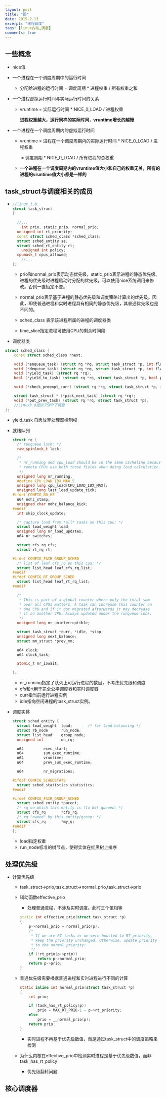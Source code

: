 ```yaml
---
layout: post
title: "图"
date: 2019-2-13
excerpt: "线程调度"
tags: [linux内核,调度]
comments: true
---
```


## 一些概念

- nice值

- 一个进程在一个调度周期中的运行时间

  - 分配给进程的运行时间 = 调度周期 * 进程权重  / 所有权重之和

- 一个进程虚拟运行时间与实际运行时间的关系

  - vruntime = 实际运行时间 * NICE_0_LOAD / 进程权重

    **进程权重越大，运行同样的实际时间，vruntime增长的越慢**

- 一个进程在一个调度周期内的虚拟运行时间

  - vruntime = 进程在一个调度周期内的实际运行时间 * NICE_0_LOAD / 进程权重

    ​		 = 调度周期 * NICE_0_LOAD / 所有进程的总权重

  - **一个进程在一个调度周期内的vruntime值大小和自己的权重无关，所有的进程的vruntime值大小都是一样的**

##  task_struct与调度相关的成员

- ```c++
  //linux_3.8
  struct task_struct
  {
      
   	//...
      int prio, static_prio, normal_prio;
  	unsigned int rt_priority;
  	const struct sched_class *sched_class;
  	struct sched_entity se;
  	struct sched_rt_entity rt;
      unsigned int policy;
  	cpumask_t cpus_allowed;
      //...
  };
  ```

  - prio和normal_prio表示动态优先级，static_prio表示进程的静态优先级。进程的优先级时进程启动时分配的优先级，可以使用nice系统调用来修改。否则一直恒定不变。

  - normal_prio表示基于进程的静态优先级和调度策略计算出的优先级。因此，即使普通进程和实时进程具有相同的静态优先级，其普通优先级也是不同的。
  - sched_class 表示该进程所属的进程的调度器类

  - time_slice指定进程可使用CPU的剩余时间段

- 调度器类

```c++
struct sched_class {
	const struct sched_class *next;

	void (*enqueue_task) (struct rq *rq, struct task_struct *p, int flags);
	void (*dequeue_task) (struct rq *rq, struct task_struct *p, int flags);
	void (*yield_task) (struct rq *rq);
	bool (*yield_to_task) (struct rq *rq, struct task_struct *p, bool preempt);

	void (*check_preempt_curr) (struct rq *rq, struct task_struct *p, int flags);

	struct task_struct * (*pick_next_task) (struct rq *rq);
	void (*put_prev_task) (struct rq *rq, struct task_struct *p);
    //Linux3.8提供了SMP下调度
};
```

- yield_task 自愿放弃处理器控制权

- 就绪队列

  ```c++
  struct rq {
  	/* runqueue lock: */
  	raw_spinlock_t lock;
  
  	/*
  	 * nr_running and cpu_load should be in the same cacheline because
  	 * remote CPUs use both these fields when doing load calculation.
  	 */
  	unsigned long nr_running;
  	#define CPU_LOAD_IDX_MAX 5
  	unsigned long cpu_load[CPU_LOAD_IDX_MAX];
  	unsigned long last_load_update_tick;
  #ifdef CONFIG_NO_HZ
  	u64 nohz_stamp;
  	unsigned char nohz_balance_kick;
  #endif
  	int skip_clock_update;
  
  	/* capture load from *all* tasks on this cpu: */
  	struct load_weight load;
  	unsigned long nr_load_updates;
  	u64 nr_switches;
  
  	struct cfs_rq cfs;
  	struct rt_rq rt;
  
  #ifdef CONFIG_FAIR_GROUP_SCHED
  	/* list of leaf cfs_rq on this cpu: */
  	struct list_head leaf_cfs_rq_list;
  #endif
  #ifdef CONFIG_RT_GROUP_SCHED
  	struct list_head leaf_rt_rq_list;
  #endif
  
  	/*
  	 * This is part of a global counter where only the total sum
  	 * over all CPUs matters. A task can increase this counter on
  	 * one CPU and if it got migrated afterwards it may decrease
  	 * it on another CPU. Always updated under the runqueue lock:
  	 */
  	unsigned long nr_uninterruptible;
  
  	struct task_struct *curr, *idle, *stop;
  	unsigned long next_balance;
  	struct mm_struct *prev_mm;
  
  	u64 clock;
  	u64 clock_task;
  
  	atomic_t nr_iowait;
  
  };
  
  ```

  - nr_running指定了队列上可运行进程的数目，不考虑优先级和调度
  - cfs和rt用于完全公平调度器和实时调度器
  - curr指当前运行进程实例
  - idle指向空闲进程的task_struct实例。

- 调度实体

  ```c
  struct sched_entity {
  	struct load_weight	load;		/* for load-balancing */
  	struct rb_node		run_node;
  	struct list_head	group_node;
  	unsigned int		on_rq;
  
  	u64			exec_start;
  	u64			sum_exec_runtime;
  	u64			vruntime;
  	u64			prev_sum_exec_runtime;
  
  	u64			nr_migrations;
  
  #ifdef CONFIG_SCHEDSTATS
  	struct sched_statistics statistics;
  #endif
  
  #ifdef CONFIG_FAIR_GROUP_SCHED
  	struct sched_entity	*parent;
  	/* rq on which this entity is (to be) queued: */
  	struct cfs_rq		*cfs_rq;
  	/* rq "owned" by this entity/group: */
  	struct cfs_rq		*my_q;
  #endif
  };
  
  ```

  - load指定权重
  - run_node标准的树节点，使得实体在红黑树上排序

## 处理优先级

- 计算优先级

  - task_struct->prio,task_struct->normal_prio,task_struct->prio

  - 辅助函数effective_prio

    - 处理普通进程，不涉及实时调度。此时三个值相等

    ```c++
    static int effective_prio(struct task_struct *p)
    {
    	p->normal_prio = normal_prio(p);
    	/*
    	 * If we are RT tasks or we were boosted to RT priority,
    	 * keep the priority unchanged. Otherwise, update priority
    	 * to the normal priority:
    	 */
    	if (!rt_prio(p->prio))
    		return p->normal_prio;
    	return p->prio;
    }
    ```

  - 普通优先级需要根据普通进程和实时进程进行不同的计算

    ```c
    static inline int normal_prio(struct task_struct *p)
    {
    	int prio;
    
    	if (task_has_rt_policy(p))
    		prio = MAX_RT_PRIO-1 - p->rt_priority;
    	else
    		prio = __normal_prio(p);
    	return prio;
    }
    ```

    - 实时进程不再基于优先级数值，而是通过task_struct中的调度策略来检测

  - 为什么内核在effective_prio中检测实时进程是基于优先级数值，而非task_has_rt_policy
    - 优先级翻转问题

## 核心调度器

